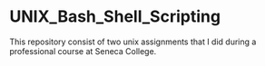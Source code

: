 # UNIX_Bash_Shell_Scripting

This repository consist of two unix assignments that I did during a professional course at Seneca College.
